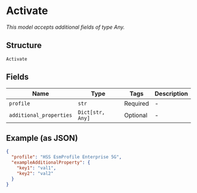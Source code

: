 
# Activate

*This model accepts additional fields of type Any.*

## Structure

`Activate`

## Fields

| Name | Type | Tags | Description |
|  --- | --- | --- | --- |
| `profile` | `str` | Required | - |
| `additional_properties` | `Dict[str, Any]` | Optional | - |

## Example (as JSON)

```json
{
  "profile": "HSS EsmProfile Enterprise 5G",
  "exampleAdditionalProperty": {
    "key1": "val1",
    "key2": "val2"
  }
}
```

